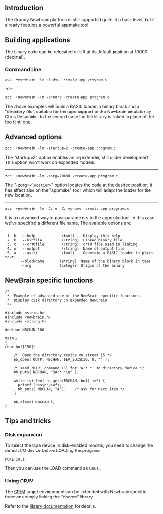 
## Introduction

The Grundy Newbrain platform is still supported quite at a base level, but it already features a powerful appmake tool.


## Building applications

The binary code can be relocated or left at its default position at 10000 (decimal).




### Command Line

    zcc  +newbrain -lm -lndos -create-app program.c

-or-

    zcc  +newbrain -lm -lnbdrv -create-app program.c


The above examples will build a BASIC loader, a binary block and a "directory file", suitable for the tape support of the Newbrain emulator by Chris Despinidis.
In the second case the file library is linked in place of the foo fcntl one.






## Advanced options



    zcc  +newbrain -lm -startup=2 -create-app program.c

The "startup=2" option enables an irq extender, still under development.  This option won't work on expanded models.

----


    zcc  +newbrain -lm -zorg=20000 -create-app program.c

The "-zorg=`<location>`" option locates the code at the desired position; it has effect also on the "appmake" tool, which will adapt the loader for the new location.

----


    zcc  +newbrain -lm -Cz-o -Cz-myname -create-app program.c

It is an advanced way to pass parameters to the appmake tool; in this case we've specified a different file name.
The available options are:

```

 1. h   --help            (bool)    Display this help
 2. b   --binfile         (string)  Linked binary file
 3. c   --crt0file        (string)  crt0 file used in linking
 4. o   --output          (string)  Name of output file
 5. a   --ascii           (bool)    Generate a BASIC loader in plain text
       --blockname       (string)  Name of the binary block in tape
       --org             (integer) Origin of the binary

```



## NewBrain specific functions

```
/*
 *	Example of advanced use of the NewBrain specific functions
 *	Display disk directory in expanded NewBrain
 */

#include <stdio.h>
#include <newbrain.h>
#include <string.h>

#define NBCHAN 100

main()
{
char buf[150];

	/*  Open the directory device on stream 15 */
	nb_open( OUTP, NBCHAN, DEV_SDISCIO, 0, "" );
	
	/* send 'DIR' command (3) for 'A:*.*' to directory device */
	nb_puts( NBCHAN, "3A:*.*\n" );
	
	while (strlen( nb_gets(NBCHAN, buf) )>0) {
	  printf ("%s\n",buf);
	  nb_puts( NBCHAN, "4");	/* ask for next item */
	}

	nb_close( NBCHAN );
}

```

## Tips and tricks

### Disk expansion

To select the tape device in disk-enabled models, you need to change the default I/O device before LOADing the program:

    POKE 19,1

Then you can use the LOAD command as usual.


### Using CP/M

The [CP/M](Platform---CPM) target environment can be extended with Newbrain specific functions simply linking the "nbcpm" library.

Refer to the [library documentation](library/newbrain) for details.

